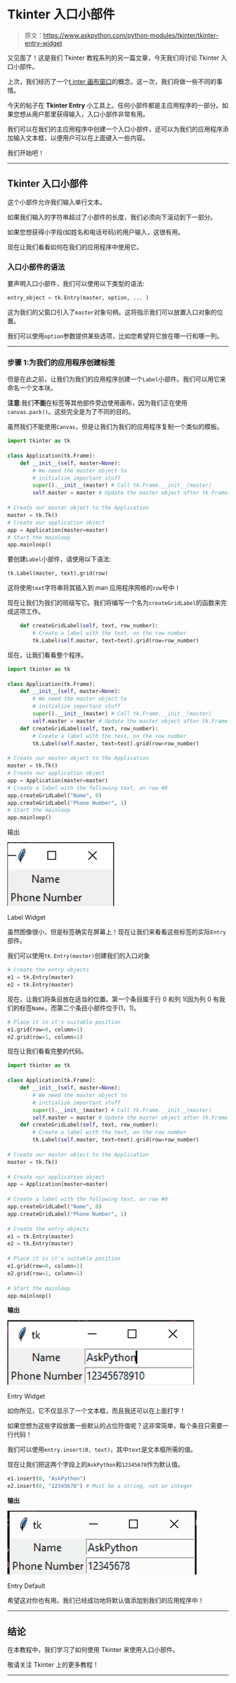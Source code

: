 # Tkinter 入口小部件

> 原文：<https://www.askpython.com/python-modules/tkinter/tkinter-entry-widget>

又见面了！这是我们 Tkinter 教程系列的另一篇文章，今天我们将讨论 Tkinter 入口小部件。

上次，我们经历了一个[t inter 画布窗口](https://www.askpython.com/python-modules/tkinter/tkinter-canvas)的概念。这一次，我们将做一些不同的事情。

今天的帖子在 **Tkinter Entry** 小工具上。任何小部件都是主应用程序的一部分。如果您想从用户那里获得输入，入口小部件非常有用。

我们可以在我们的主应用程序中创建一个入口小部件，还可以为我们的应用程序添加输入文本框，以便用户可以在上面键入一些内容。

我们开始吧！

* * *

## Tkinter 入口小部件

这个小部件允许我们输入单行文本。

如果我们输入的字符串超过了小部件的长度，我们必须向下滚动到下一部分。

如果您想获得小字段(如姓名和电话号码)的用户输入，这很有用。

现在让我们看看如何在我们的应用程序中使用它。

### 入口小部件的语法

要声明入口小部件，我们可以使用以下类型的语法:

```py
entry_object = tk.Entry(master, option, ... )

```

这为我们的父窗口引入了`master`对象句柄。这将指示我们可以放置入口对象的位置。

我们可以使用`option`参数提供某些选项，比如您希望将它放在哪一行和哪一列。

* * *

### 步骤 1:为我们的应用程序创建标签

但是在此之前，让我们为我们的应用程序创建一个`Label`小部件。我们可以用它来命名一个文本块。

**注意**:我们**不能**在标签等其他部件旁边使用画布，因为我们正在使用`canvas.pack()`。这些完全是为了不同的目的。

虽然我们不能使用`Canvas`，但是让我们为我们的应用程序复制一个类似的模板。

```py
import tkinter as tk

class Application(tk.Frame):
	def __init__(self, master=None):
		# We need the master object to
		# initialize important stuff
		super().__init__(master) # Call tk.Frame.__init__(master)
		self.master = master # Update the master object after tk.Frame() makes necessary changes to it

# Create our master object to the Application
master = tk.Tk()
# Create our application object
app = Application(master=master)
# Start the mainloop
app.mainloop()

```

要创建`Label`小部件，请使用以下语法:

```py
tk.Label(master, text).grid(row)

```

这将使用`text`字符串将其插入到 man 应用程序网格的`row`号中！

现在让我们为我们的班级写它。我们将编写一个名为`createGridLabel`的函数来完成这项工作。

```py
	def createGridLabel(self, text, row_number):
		# Create a label with the text, on the row number
		tk.Label(self.master, text=text).grid(row=row_number)

```

现在，让我们看看整个程序。

```py
import tkinter as tk

class Application(tk.Frame):
	def __init__(self, master=None):
		# We need the master object to
		# initialize important stuff
		super().__init__(master) # Call tk.Frame.__init__(master)
		self.master = master # Update the master object after tk.Frame() makes necessary changes to it
	def createGridLabel(self, text, row_number):
		# Create a label with the text, on the row number
		tk.Label(self.master, text=text).grid(row=row_number)

# Create our master object to the Application
master = tk.Tk()
# Create our application object
app = Application(master=master)
# Create a label with the following text, on row #0
app.createGridLabel("Name", 0)
app.createGridLabel("Phone Number", 1)
# Start the mainloop
app.mainloop()

```

输出

![Label Widget](img/c9de2462735794ac930c6f0a749f516f.png)

Label Widget

虽然图像很小，但是标签确实在屏幕上！现在让我们来看看这些标签的实际`Entry`部件。

我们可以使用`tk.Entry(master)`创建我们的入口对象

```py
# Create the entry objects
e1 = tk.Entry(master)
e2 = tk.Entry(master)

```

现在，让我们将条目放在适当的位置。第一个条目属于行 0 和列 1(因为列 0 有我们的标签`Name`，而第二个条目小部件位于(1，1)。

```py
# Place it in it's suitable position
e1.grid(row=0, column=1)
e2.grid(row=1, column=1)

```

现在让我们看看完整的代码。

```py
import tkinter as tk

class Application(tk.Frame):
	def __init__(self, master=None):
		# We need the master object to
		# initialize important stuff
		super().__init__(master) # Call tk.Frame.__init__(master)
		self.master = master # Update the master object after tk.Frame() makes necessary changes to it
	def createGridLabel(self, text, row_number):
		# Create a label with the text, on the row number
		tk.Label(self.master, text=text).grid(row=row_number)

# Create our master object to the Application
master = tk.Tk()

# Create our application object
app = Application(master=master)

# Create a label with the following text, on row #0
app.createGridLabel("Name", 0)
app.createGridLabel("Phone Number", 1)

# Create the entry objects
e1 = tk.Entry(master)
e2 = tk.Entry(master)

# Place it in it's suitable position
e1.grid(row=0, column=1)
e2.grid(row=1, column=1)

# Start the mainloop
app.mainloop()

```

**输出**

![Entry Widget](img/207d73e0571b5c303cac39cfe658d3d0.png)

Entry Widget

如你所见，它不仅显示了一个文本框，而且我还可以在上面打字！

如果您想为这些字段放置一些默认的占位符值呢？这非常简单，每个条目只需要一行代码！

我们可以使用`entry.insert(0, text)`，其中`text`是文本框所需的值。

现在让我们把这两个字段上的`AskPython`和`12345678`作为默认值。

```py
e1.insert(0, "AskPython")
e2.insert(0, "12345678") # Must be a string, not an integer

```

**输出**

![Entry Default](img/1f46d4a70825f9ba50dafb0c6b39013e.png)

Entry Default

希望这对你也有用。我们已经成功地将默认值添加到我们的应用程序中！

* * *

## 结论

在本教程中，我们学习了如何使用 Tkinter 来使用入口小部件。

敬请关注 Tkinter 上的更多教程！

* * *